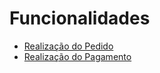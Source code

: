 # Funcionalidades

- [Realização do Pedido](./Realização%20do%20pedido/realizacao_pedido.png)
- [Realização do Pagamento](./Realização%20do%20pagamento/realizacao_pagamento.png)
